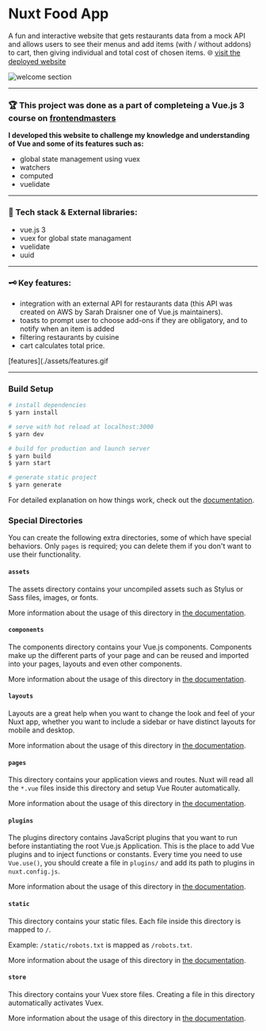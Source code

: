 # Nuxt Food App
A fun and interactive website that gets restaurants data from a mock API and allows users to see their menus and add items (with / without addons) to cart, then giving individual and total cost of chosen items.
🌐 [visit the deployed website](https://nuxt-food-asser.netlify.app/) 

![welcome section](./assets/main_GIF.gif)

***
### 🏆 This project was done as a part of completeing a Vue.js 3 course on [frontendmasters](https://frontendmasters.com/bootcamp/)
**I developed this website to challenge my knowledge and understanding of Vue and some of its features such as:**
- global state management using vuex
- watchers
- computed 
- vuelidate 

****

### 📔 Tech stack & External libraries:
- vue.js 3 
- vuex for global state managament
- vuelidate
- uuid
****
### 🗝 Key features: 
- integration with an external API for restaurants data (this API was created on AWS by Sarah Draisner one of Vue.js maintainers).
- toasts to prompt user to choose add-ons if they are obligatory, and to notify when an item is added
- filtering restaurants by cuisine
- cart calculates total price.

[features](./assets/features.gif

*****
### Build Setup

```bash
# install dependencies
$ yarn install

# serve with hot reload at localhost:3000
$ yarn dev

# build for production and launch server
$ yarn build
$ yarn start

# generate static project
$ yarn generate
```

For detailed explanation on how things work, check out the [documentation](https://nuxtjs.org).

### Special Directories

You can create the following extra directories, some of which have special behaviors. Only `pages` is required; you can delete them if you don't want to use their functionality.

#### `assets`

The assets directory contains your uncompiled assets such as Stylus or Sass files, images, or fonts.

More information about the usage of this directory in [the documentation](https://nuxtjs.org/docs/2.x/directory-structure/assets).

#### `components`

The components directory contains your Vue.js components. Components make up the different parts of your page and can be reused and imported into your pages, layouts and even other components.

More information about the usage of this directory in [the documentation](https://nuxtjs.org/docs/2.x/directory-structure/components).

#### `layouts`

Layouts are a great help when you want to change the look and feel of your Nuxt app, whether you want to include a sidebar or have distinct layouts for mobile and desktop.

More information about the usage of this directory in [the documentation](https://nuxtjs.org/docs/2.x/directory-structure/layouts).


#### `pages`

This directory contains your application views and routes. Nuxt will read all the `*.vue` files inside this directory and setup Vue Router automatically.

More information about the usage of this directory in [the documentation](https://nuxtjs.org/docs/2.x/get-started/routing).

#### `plugins`

The plugins directory contains JavaScript plugins that you want to run before instantiating the root Vue.js Application. This is the place to add Vue plugins and to inject functions or constants. Every time you need to use `Vue.use()`, you should create a file in `plugins/` and add its path to plugins in `nuxt.config.js`.

More information about the usage of this directory in [the documentation](https://nuxtjs.org/docs/2.x/directory-structure/plugins).

#### `static`

This directory contains your static files. Each file inside this directory is mapped to `/`.

Example: `/static/robots.txt` is mapped as `/robots.txt`.

More information about the usage of this directory in [the documentation](https://nuxtjs.org/docs/2.x/directory-structure/static).

#### `store`

This directory contains your Vuex store files. Creating a file in this directory automatically activates Vuex.

More information about the usage of this directory in [the documentation](https://nuxtjs.org/docs/2.x/directory-structure/store).

